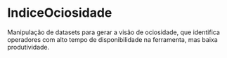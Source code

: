 # IndiceOciosidade
Manipulação de datasets para gerar a visão de ociosidade, que identifica operadores com alto tempo de disponibilidade na ferramenta, mas baixa produtividade.
